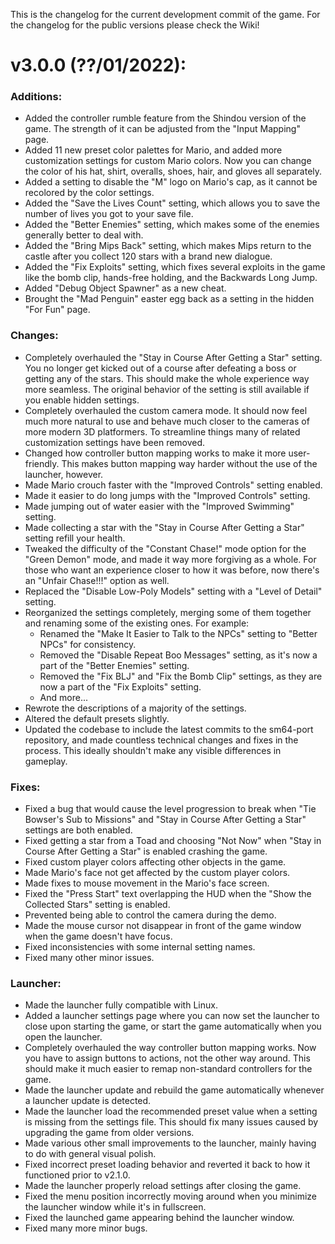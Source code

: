 This is the changelog for the current development commit of the game. For the changelog for the public versions please check the Wiki!

# v3.0.0 (??/01/2022):

### Additions:
- Added the controller rumble feature from the Shindou version of the game. The strength of it can be adjusted from the "Input Mapping" page.
- Added 11 new preset color palettes for Mario, and added more customization settings for custom Mario colors. Now you can change the color of his hat, shirt, overalls, shoes, hair, and gloves all separately.
- Added a setting to disable the "M" logo on Mario's cap, as it cannot be recolored by the color settings.
- Added the "Save the Lives Count" setting, which allows you to save the number of lives you got to your save file.
- Added the "Better Enemies" setting, which makes some of the enemies generally better to deal with.
- Added the "Bring Mips Back" setting, which makes Mips return to the castle after you collect 120 stars with a brand new dialogue.
- Added the "Fix Exploits" setting, which fixes several exploits in the game like the bomb clip, hands-free holding, and the Backwards Long Jump.
- Added "Debug Object Spawner" as a new cheat.
- Brought the "Mad Penguin" easter egg back as a setting in the hidden "For Fun" page.

### Changes:
- Completely overhauled the "Stay in Course After Getting a Star" setting. You no longer get kicked out of a course after defeating a boss or getting any of the stars. This should make the whole experience way more seamless. The original behavior of the setting is still available if you enable hidden settings.
- Completely overhauled the custom camera mode. It should now feel much more natural to use and behave much closer to the cameras of more modern 3D platformers. To streamline things many of related customization settings have been removed.
- Changed how controller button mapping works to make it more user-friendly. This makes button mapping way harder without the use of the launcher, however.
- Made Mario crouch faster with the "Improved Controls" setting enabled.
- Made it easier to do long jumps with the "Improved Controls" setting.
- Made jumping out of water easier with the "Improved Swimming" setting.
- Made collecting a star with the "Stay in Course After Getting a Star" setting refill your health.
- Tweaked the difficulty of the "Constant Chase!" mode option for the "Green Demon" mode, and made it way more forgiving as a whole. For those who want an experience closer to how it was before, now there's an "Unfair Chase!!!" option as well.
- Replaced the "Disable Low-Poly Models" setting with a "Level of Detail" setting.
- Reorganized the settings completely, merging some of them together and renaming some of the existing ones. For example:
  - Renamed the "Make It Easier to Talk to the NPCs" setting to "Better NPCs" for consistency.
  - Removed the "Disable Repeat Boo Messages" setting, as it's now a part of the "Better Enemies" setting.
  - Removed the "Fix BLJ" and "Fix the Bomb Clip" settings, as they are now a part of the "Fix Exploits" setting.
  - And more...
- Rewrote the descriptions of a majority of the settings.
- Altered the default presets slightly.
- Updated the codebase to include the latest commits to the sm64-port repository, and made countless technical changes and fixes in the process. This ideally shouldn't make any visible differences in gameplay.

### Fixes:
- Fixed a bug that would cause the level progression to break when "Tie Bowser's Sub to Missions" and "Stay in Course After Getting a Star" settings are both enabled.
- Fixed getting a star from a Toad and choosing "Not Now" when "Stay in Course After Getting a Star" is enabled crashing the game.
- Fixed custom player colors affecting other objects in the game.
- Made Mario's face not get affected by the custom player colors.
- Made fixes to mouse movement in the Mario's face screen.
- Fixed the "Press Start" text overlapping the HUD when the "Show the Collected Stars" setting is enabled.
- Prevented being able to control the camera during the demo.
- Made the mouse cursor not disappear in front of the game window when the game doesn't have focus.
- Fixed inconsistencies with some internal setting names.
- Fixed many other minor issues.

### Launcher:
- Made the launcher fully compatible with Linux.
- Added a launcher settings page where you can now set the launcher to close upon starting the game, or start the game automatically when you open the launcher.
- Completely overhauled the way controller button mapping works. Now you have to assign buttons to actions, not the other way around. This should make it much easier to remap non-standard controllers for the game.
- Made the launcher update and rebuild the game automatically whenever a launcher update is detected.
- Made the launcher load the recommended preset value when a setting is missing from the settings file. This should fix many issues caused by upgrading the game from older versions.
- Made various other small improvements to the launcher, mainly having to do with general visual polish.
- Fixed incorrect preset loading behavior and reverted it back to how it functioned prior to v2.1.0.
- Made the launcher properly reload settings after closing the game.
- Fixed the menu position incorrectly moving around when you minimize the launcher window while it's in fullscreen.
- Fixed the launched game appearing behind the launcher window.
- Fixed many more minor bugs.